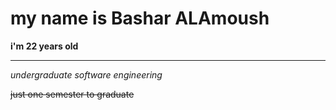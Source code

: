 # my name is Bashar ALAmoush

**i'm 22 years old**

***

*undergraduate software engineering*



~~just one semester to graduate~~

